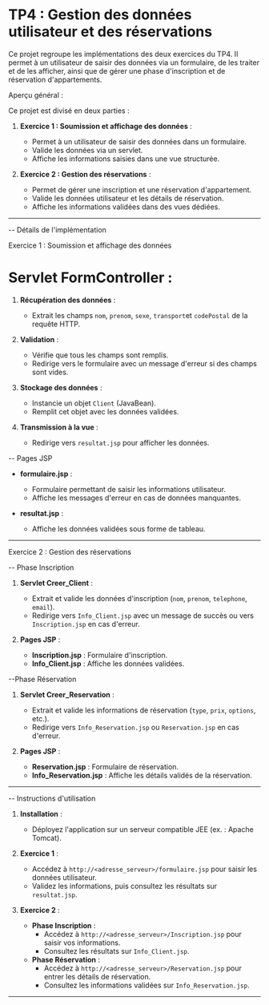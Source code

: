 
# TP4 : Gestion des données utilisateur et des réservations

Ce projet regroupe les implémentations des deux exercices du TP4. 
Il permet à un utilisateur de saisir des données via un formulaire, de les traiter et de les afficher, ainsi que de gérer une phase d'inscription et de réservation d'appartements.



Aperçu général : 

Ce projet est divisé en deux parties :

1. **Exercice 1 : Soumission et affichage des données** :
   - Permet à un utilisateur de saisir des données dans un formulaire.
   - Valide les données via un servlet.
   - Affiche les informations saisies dans une vue structurée.

2. **Exercice 2 : Gestion des réservations** :
   - Permet de gérer une inscription et une réservation d'appartement.
   - Valide les données utilisateur et les détails de réservation.
   - Affiche les informations validées dans des vues dédiées.

---


 -- Détails de l'implémentation

Exercice 1 : Soumission et affichage des données

  # Servlet FormController :

1. **Récupération des données** :
   - Extrait les champs `nom`, `prenom`, `sexe`, `transport`et `codePostal` de la requête HTTP.

2. **Validation** :
   - Vérifie que tous les champs sont remplis.
   - Redirige vers le formulaire avec un message d'erreur si des champs sont vides.

3. **Stockage des données** :
   - Instancie un objet `Client` (JavaBean).
   - Remplit cet objet avec les données validées.

4. **Transmission à la vue** :
   - Redirige vers `resultat.jsp` pour afficher les données.

 -- Pages JSP

- **formulaire.jsp** :
  - Formulaire permettant de saisir les informations utilisateur.
  - Affiche les messages d'erreur en cas de données manquantes.

- **resultat.jsp** :
  - Affiche les données validées sous forme de tableau.
----------------------------------------------------------------------------------------------------------------

Exercice 2 : Gestion des réservations

 -- Phase Inscription

1. **Servlet Creer_Client** :
   - Extrait et valide les données d'inscription (`nom`, `prenom`, `telephone`, `email`).
   - Redirige vers `Info_Client.jsp` avec un message de succès ou vers `Inscription.jsp` en cas d'erreur.

2. **Pages JSP** :
   - **Inscription.jsp** : Formulaire d'inscription.
   - **Info_Client.jsp** : Affiche les données validées.

 --Phase Réservation

1. **Servlet Creer_Reservation** :
   - Extrait et valide les informations de réservation (`type`, `prix`, `options`, etc.).
   - Redirige vers `Info_Reservation.jsp` ou `Reservation.jsp` en cas d'erreur.

2. **Pages JSP** :
   - **Reservation.jsp** : Formulaire de réservation.
   - **Info_Reservation.jsp** : Affiche les détails validés de la réservation.

---

 -- Instructions d'utilisation

1. **Installation** :
   - Déployez l'application sur un serveur compatible JEE (ex. : Apache Tomcat).

2. **Exercice 1** :
   - Accédez à `http://<adresse_serveur>/formulaire.jsp` pour saisir les données utilisateur.
   - Validez les informations, puis consultez les résultats sur `resultat.jsp`.

3. **Exercice 2** :
   - **Phase Inscription** :
     - Accédez à `http://<adresse_serveur>/Inscription.jsp` pour saisir vos informations.
     - Consultez les résultats sur `Info_Client.jsp`.
   - **Phase Réservation** :
     - Accédez à `http://<adresse_serveur>/Reservation.jsp` pour entrer les détails de réservation.
     - Consultez les informations validées sur `Info_Reservation.jsp`.

---
